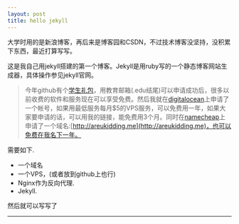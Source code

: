 ```yaml
---
layout: post
title: hello jekyll
---
```


大学时用的是新浪博客，再后来是博客园和CSDN，不过技术博客没坚持，没积累下东西，最近打算写写。

这是我自己用jekyll搭建的第一个博客。Jekyll是用ruby写的一个静态博客网站生成器，具体操作参见jekyll官网。

>今年github有个[学生礼包](https://education.github.com/pack)，用教育邮箱(.edu结尾)可以申请成功后，很多以前收费的软件和服务现在可以享受免费。然后我就在[digitalocean](https://www.digitalocean.com/
)上申请了一个帐号，如果用最低服务每月$5的VPS服务，可以免费用一年，如果大家要申请的话，可以用我的链接，能免费用3个月。同时在[namecheap](https://www.namecheap.com/)上申请了一个域名:[http://areukidding.me](http://areukidding.me)，也可以免费在我名下一年。


需要如下.

- 一个域名
- 一个VPS，(或者放到github上也行)
- Nginx作为反向代理.
- Jekyll.

然后就可以写写了


---


